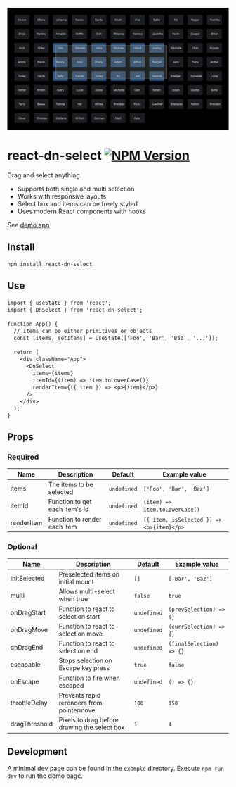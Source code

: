 <p align="center">
  <img src="example/dn-select-example.png"><br>
</p>

# react-dn-select [![NPM Version](https://img.shields.io/npm/v/react-dn-select?color=%2392c017)](https://www.npmjs.com/package/react-dn-select)

Drag and select anything.

- Supports both single and multi selection
- Works with responsive layouts
- Select box and items can be freely styled
- Uses modern React components with hooks

See [demo app](https://vasilionjea.github.io/react-dn-select/)

## Install
```
npm install react-dn-select
```

## Use
```tsx
import { useState } from 'react';
import { DnSelect } from 'react-dn-select';

function App() {
  // items can be either primitives or objects
  const [items, setItems] = useState(['Foo', 'Bar', 'Baz', '...']);

  return (
    <div className="App">
      <DnSelect
        items={items}
        itemId={(item) => item.toLowerCase()}
        renderItem={({ item }) => <p>{item}</p>}
      />
    </div>
  );
}
```

## Props

### Required

| Name       | Description                    | Default     | Example value                             |
| ---------- | ------------------------------ | ----------- | ----------------------------------------- |
| items      | The items to be selected       | `undefined` | `['Foo', 'Bar', 'Baz']`                   |
| itemId     | Function to get each item's id | `undefined` | `(item) => item.toLowerCase()`            |
| renderItem | Function to render each item   | `undefined` | `({ item, isSelected }) => <p>{item}</p>` |

### Optional

| Name          | Description                                  | Default     | Example value            |
| ------------- | -------------------------------------------- | ----------- | ------------------------ |
| initSelected  | Preselected items on initial mount           | `[]`        | `['Bar', 'Baz']`         |
| multi         | Allows multi-select when true                | `false`     | `true`                   |
| onDragStart   | Function to react to selection start         | `undefined` | `(prevSelection) => {}`  |
| onDragMove    | Function to react to selection move          | `undefined` | `(currSelection) => {}`  |
| onDragEnd     | Function to react to selection end           | `undefined` | `(finalSelection) => {}` |
| escapable     | Stops selection on Escape key press          | `true`      | `false`                  |
| onEscape      | Function to fire when escaped                | `undefined` | `() => {}`               |
| throttleDelay | Prevents rapid rerenders from pointermove    | `100`       | `150`                    |
| dragThreshold | Pixels to drag before drawing the select box | `1`         | `4`                      |

## Development

A minimal dev page can be found in the `example` directory. Execute `npm run dev` to run the demo page.
